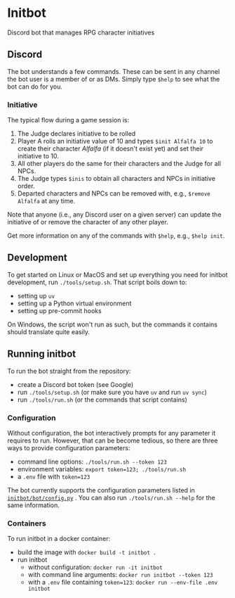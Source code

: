 # Initbot

Discord bot that manages RPG character initiatives

## Discord

The bot understands a few commands.
These can be sent in any channel the bot user is a member of or as DMs.
Simply type `$help` to see what the bot can do for you.

### Initiative

The typical flow during a game session is:

1. The Judge declares initiative to be rolled
2. Player A rolls an initiative value of 10 and types `$init Alfalfa 10` to create their character *Alfalfa* (if it doesn't exist yet) and set their initiative to 10.
3. All other players do the same for their characters and the Judge for all NPCs.
4. The Judge types `$inis` to obtain all characters and NPCs in initiative order.
5. Departed characters and NPCs can be removed with, e.g., `$remove Alfalfa` at any time.

Note that anyone (i.e., any Discord user on a given server) can update the initiative of or remove the character of any other player.

Get more information on any of the commands with `$help`, e.g., `$help init`.

## Development

To get started on Linux or MacOS and set up everything you need for initbot development, run `./tools/setup.sh`.
That script boils down to:

- setting up `uv`
- setting up a Python virtual environment
- setting up pre-commit hooks

On Windows, the script won't run as such, but the commands it contains should translate quite easily.

## Running initbot

To run the bot straight from the repository:

- create a Discord bot token (see Google)
- run `./tools/setup.sh` (or make sure you have `uv` and run `uv sync`)
- run `./tools/run.sh` (or the commands that script contains)

### Configuration

Without configuration, the bot interactively prompts for any parameter it requires to run.
However, that can be become tedious, so there are three ways to provide configuration parameters:

- command line options: `./tools/run.sh --token 123`
- environment variables: `export token=123; ./tools/run.sh`
- a `.env` file with `token=123`

The bot currently supports the configuration parameters listed in [`initbot/bot/config.py`](initbot/bot/config.py) .
You can also run `./tools/run.sh --help` for the same information.

### Containers

To run initbot in a docker container:

- build the image with `docker build -t initbot .`
- run initbot
  - without configuration: `docker run -it initbot`
  - with command line arguments: `docker run initbot --token 123`
  - with a `.env` file containing `token=123`: `docker run --env-file .env initbot`
